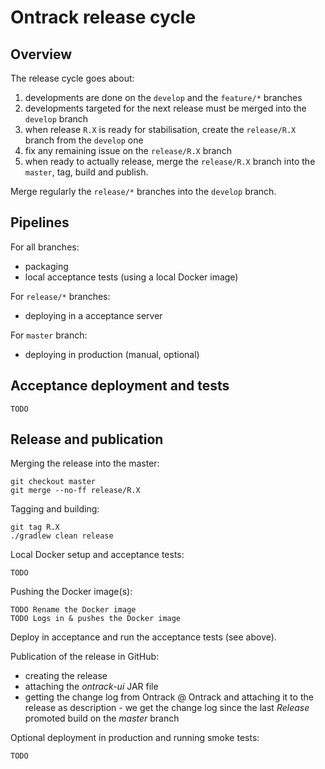 Ontrack release cycle
=====================

## Overview

The release cycle goes about:

1. developments are done on the `develop` and the `feature/*` branches
1. developments targeted for the next release must be merged into the `develop` branch
1. when release `R.X` is ready for stabilisation, create the `release/R.X` branch from the `develop` one
1. fix any remaining issue on the `release/R.X` branch
1. when ready to actually release, merge the `release/R.X` branch into the `master`, tag, build and publish.

Merge regularly the `release/*` branches into the `develop` branch.

## Pipelines

For all branches:

* packaging
* local acceptance tests (using a local Docker image)

For `release/*` branches:

* deploying in a acceptance server

For `master` branch:

* deploying in production (manual, optional)

## Acceptance deployment and tests

    TODO

## Release and publication

Merging the release into the master:

    git checkout master
    git merge --no-ff release/R.X

Tagging and building:

    git tag R.X
    ./gradlew clean release

Local Docker setup and acceptance tests:

    TODO

Pushing the Docker image(s):

    TODO Rename the Docker image
    TODO Logs in & pushes the Docker image

Deploy in acceptance and run the acceptance tests (see above).

Publication of the release in GitHub:

* creating the release
* attaching the _ontrack-ui_ JAR file
* getting the change log from Ontrack @ Ontrack and attaching it to the release as description - we get the change log
since the last _Release_ promoted build on the _master_ branch

Optional deployment in production and running smoke tests:

    TODO
